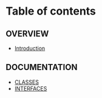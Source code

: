 # Table of contents

## OVERVIEW

* [Introduction](README.md)

## DOCUMENTATION

* [CLASSES](documentation/classes.md)
* [INTERFACES](documentation/interfaces.md)
